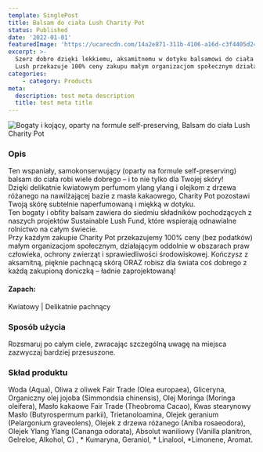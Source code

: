```yaml
---
template: SinglePost
title: Balsam do ciała Lush Charity Pot
status: Published
date: '2022-01-01'
featuredImage: 'https://ucarecdn.com/14a2e871-311b-4106-a16d-c3f4405d2465/'
excerpt: >-
  Szerz dobro dzięki lekkiemu, aksamitnemu w dotyku balsamowi do ciała Charity Pot, o delikatnym kwiatowym zapachu.
  Lush przekazuje 100% ceny zakupu małym organizacjom społecznym działającym oddolnie.
categories:
    - category: Products
meta:
  description: test meta description
  title: test meta title
---
```

![Bogaty i kojący, oparty na formule self-preserving, Balsam do ciała Lush Charity Pot](https://ucarecdn.com/14a2e871-311b-4106-a16d-c3f4405d2465/ "Balsam do ciała Lush Charity Pot")

### Opis
Ten wspaniały, samokonserwujący (oparty na formule self-preserving) balsam do ciała robi wiele dobrego – i to nie tylko dla Twojej skóry!<br>
Dzięki delikatnie kwiatowym perfumom ylang ylang i olejkom z drzewa różanego na nawilżającej bazie z masła kakaowego, Charity Pot pozostawi Twoją skórę subtelnie naperfumowaną i miękką w dotyku.<br>
Ten bogaty i obfity balsam zawiera do siedmiu składników pochodzących z naszych projektów Sustainable Lush Fund, które wspierają odnawialne rolnictwo na całym świecie.<br>
Przy każdym zakupie Charity Pot przekazujemy 100% ceny (bez podatków) małym organizacjom społecznym, działającym oddolnie w obszarach praw człowieka, ochrony zwierząt i sprawiedliwości środowiskowej.
Kończysz z aksamitną, pięknie pachnącą skórą ORAZ robisz dla świata coś dobrego z każdą zakupioną doniczką – ładnie zaprojektowaną!

#### Zapach:
Kwiatowy | Delikatnie pachnący

### Sposób użycia
Rozsmaruj po całym ciele, zwracając szczególną uwagę na miejsca zazwyczaj bardziej przesuszone.

### Skład produktu
Woda (Aqua), Oliwa z oliwek Fair Trade (Olea europaea), Gliceryna, Organiczny olej jojoba (Simmondsia chinensis), Olej Moringa (Moringa oleifera), Masło kakaowe Fair Trade (Theobroma Cacao), Kwas stearynowy Masło (Butyrospermum parkii), Trietanoloamina, Olejek geranium (Pelargonium graveolens), Olejek z drzewa różanego (Aniba rosaeodora), Olejek Ylang Ylang (Cananga odorata), Absolut waniliowy (Vanilla planitron, Gelreloe, Alkohol, C) , * Kumaryna, Geraniol, * Linalool, *Limonene, Aromat.
